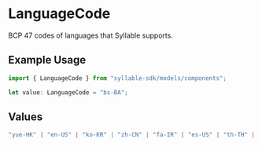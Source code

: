 # LanguageCode

BCP 47 codes of languages that Syllable supports.

## Example Usage

```typescript
import { LanguageCode } from "syllable-sdk/models/components";

let value: LanguageCode = "bs-BA";
```

## Values

```typescript
"yue-HK" | "en-US" | "ko-KR" | "zh-CN" | "fa-IR" | "es-US" | "th-TH" | "vi-VN" | "bs-BA" | "sw-KE"
```